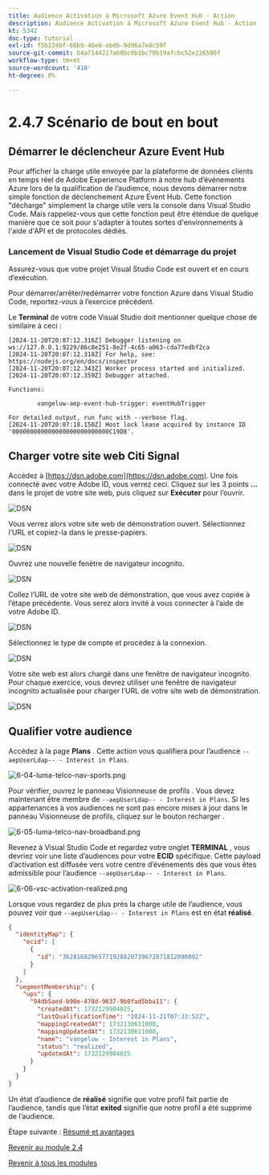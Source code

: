 ```yaml
---
title: Audience Activation à Microsoft Azure Event Hub - Action
description: Audience Activation à Microsoft Azure Event Hub - Action
kt: 5342
doc-type: tutorial
exl-id: f5b224bf-60b9-46e0-abdb-9d96a7e8c59f
source-git-commit: b4a7144217a68bc0b1bc70b19afcbc52e226500f
workflow-type: tm+mt
source-wordcount: '418'
ht-degree: 0%

---
```


# 2.4.7 Scénario de bout en bout

## Démarrer le déclencheur Azure Event Hub

Pour afficher la charge utile envoyée par la plateforme de données clients en temps réel de Adobe Experience Platform à notre hub d’événements Azure lors de la qualification de l’audience, nous devons démarrer notre simple fonction de déclenchement Azure Event Hub. Cette fonction &quot;décharge&quot; simplement la charge utile vers la console dans Visual Studio Code. Mais rappelez-vous que cette fonction peut être étendue de quelque manière que ce soit pour s&#39;adapter à toutes sortes d&#39;environnements à l&#39;aide d&#39;API et de protocoles dédiés.

### Lancement de Visual Studio Code et démarrage du projet

Assurez-vous que votre projet Visual Studio Code est ouvert et en cours d’exécution.

Pour démarrer/arrêter/redémarrer votre fonction Azure dans Visual Studio Code, reportez-vous à l’exercice précédent.

Le **Terminal** de votre code Visual Studio doit mentionner quelque chose de similaire à ceci :

```code
[2024-11-20T20:07:12.316Z] Debugger listening on ws://127.0.0.1:9229/86c8e251-8e2f-4c65-a063-cda77edbf2ca
[2024-11-20T20:07:12.318Z] For help, see: https://nodejs.org/en/docs/inspector
[2024-11-20T20:07:12.343Z] Worker process started and initialized.
[2024-11-20T20:07:12.359Z] Debugger attached.

Functions:

        vangeluw-aep-event-hub-trigger: eventHubTrigger

For detailed output, run func with --verbose flag.
[2024-11-20T20:07:18.150Z] Host lock lease acquired by instance ID '000000000000000000000000000C19D8'.
```

## Charger votre site web Citi Signal

Accédez à [https://dsn.adobe.com](https://dsn.adobe.com). Une fois connecté avec votre Adobe ID, vous verrez ceci. Cliquez sur les 3 points **...** dans le projet de votre site web, puis cliquez sur **Exécuter** pour l’ouvrir.

![DSN](./../../datacollection/module1.1/images/web8.png)

Vous verrez alors votre site web de démonstration ouvert. Sélectionnez l’URL et copiez-la dans le presse-papiers.

![DSN](../../gettingstarted/gettingstarted/images/web3.png)

Ouvrez une nouvelle fenêtre de navigateur incognito.

![DSN](../../gettingstarted/gettingstarted/images/web4.png)

Collez l’URL de votre site web de démonstration, que vous avez copiée à l’étape précédente. Vous serez alors invité à vous connecter à l’aide de votre Adobe ID.

![DSN](../../gettingstarted/gettingstarted/images/web5.png)

Sélectionnez le type de compte et procédez à la connexion.

![DSN](../../gettingstarted/gettingstarted/images/web6.png)

Votre site web est alors chargé dans une fenêtre de navigateur incognito. Pour chaque exercice, vous devrez utiliser une fenêtre de navigateur incognito actualisée pour charger l’URL de votre site web de démonstration.

![DSN](../../gettingstarted/gettingstarted/images/web7.png)

## Qualifier votre audience

Accédez à la page **Plans** . Cette action vous qualifiera pour l’audience `--aepUserLdap-- - Interest in Plans`.

![6-04-luma-telco-nav-sports.png](./images/cs1.png)

Pour vérifier, ouvrez le panneau Visionneuse de profils . Vous devez maintenant être membre de `--aepUserLdap-- - Interest in Plans`. Si les appartenances à vos audiences ne sont pas encore mises à jour dans le panneau Visionneuse de profils, cliquez sur le bouton recharger .

![6-05-luma-telco-nav-broadband.png](./images/cs2.png)

Revenez à Visual Studio Code et regardez votre onglet **TERMINAL** , vous devriez voir une liste d’audiences pour votre **ECID** spécifique. Cette payload d’activation est diffusée vers votre centre d’événements dès que vous êtes admissible pour l’audience `--aepUserLdap-- - Interest in Plans`.

![6-06-vsc-activation-realized.png](./images/cs3.png)

Lorsque vous regardez de plus près la charge utile de l’audience, vous pouvez voir que `--aepUserLdap-- - Interest in Plans` est en état **réalisé**.

```json
{
  "identityMap": {
    "ecid": [
      {
        "id": "36281682065771928820739672071812090802"
      }
    ]
  },
  "segmentMembership": {
    "ups": {
      "94db5aed-b90e-478d-9637-9b0fad5bba11": {
        "createdAt": 1732129904025,
        "lastQualificationTime": "2024-11-21T07:33:52Z",
        "mappingCreatedAt": 1732130611000,
        "mappingUpdatedAt": 1732130611000,
        "name": "vangeluw - Interest in Plans",
        "status": "realized",
        "updatedAt": 1732129904025
      }
    }
  }
}
```

Un état d’audience de **réalisé** signifie que votre profil fait partie de l’audience, tandis que l’état **exited** signifie que notre profil a été supprimé de l’audience.

Étape suivante : [Résumé et avantages](./summary.md)

[Revenir au module 2.4](./segment-activation-microsoft-azure-eventhub.md)

[Revenir à tous les modules](./../../../overview.md)

